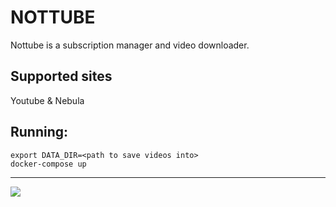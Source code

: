 # NOTTUBE

Nottube is a subscription manager and video downloader.

## Supported sites

Youtube & Nebula

## Running:
```
export DATA_DIR=<path to save videos into>
docker-compose up
```
---

![](https://github.com/grahamotte/nottube/workflows/Test/badge.svg)
